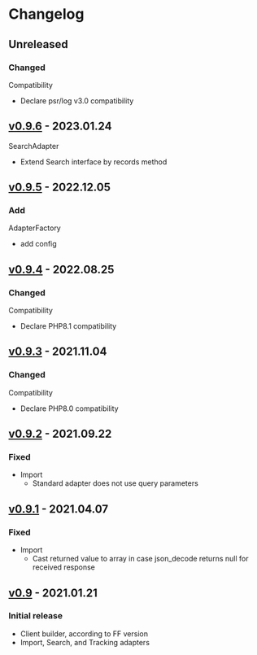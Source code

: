 # Changelog
## Unreleased
### Changed
Compatibility
- Declare psr/log v3.0 compatibility

## [v0.9.6] - 2023.01.24
SearchAdapter
- Extend Search interface by records method

## [v0.9.5] - 2022.12.05
### Add
 AdapterFactory
- add config

## [v0.9.4] - 2022.08.25
### Changed
 Compatibility
  - Declare PHP8.1 compatibility

## [v0.9.3] - 2021.11.04
### Changed
 Compatibility
  - Declare PHP8.0 compatibility

## [v0.9.2] - 2021.09.22
### Fixed
- Import
    - Standard adapter does not use query parameters

## [v0.9.1] - 2021.04.07
### Fixed
- Import
    - Cast returned value to array in case json_decode returns null for received response

## [v0.9] - 2021.01.21
### Initial release
- Client builder, according to FF version
- Import, Search, and Tracking adapters

[v0.9.6]:     https://github.com/FACT-Finder-Web-Components/php-communication-sdk/releases/tag/v0.9.6
[v0.9.5]:     https://github.com/FACT-Finder-Web-Components/php-communication-sdk/releases/tag/v0.9.5
[v0.9.4]:     https://github.com/FACT-Finder-Web-Components/php-communication-sdk/releases/tag/v0.9.4
[v0.9.3]:     https://github.com/FACT-Finder-Web-Components/php-communication-sdk/releases/tag/v0.9.3
[v0.9.2]:     https://github.com/FACT-Finder-Web-Components/php-communication-sdk/releases/tag/v0.9.2
[v0.9.1]:     https://github.com/FACT-Finder-Web-Components/php-communication-sdk/releases/tag/v0.9.1
[v0.9]:     https://github.com/FACT-Finder-Web-Components/php-communication-sdk/releases/tag/v0.9
[v0.9.1]:   https://github.com/FACT-Finder-Web-Components/php-communication-sdk/releases/tag/v0.9.
[v0.9.2]:   https://github.com/FACT-Finder-Web-Components/php-communication-sdk/releases/tag/v0.9.2
[v0.9.3]:   https://github.com/FACT-Finder-Web-Components/php-communication-sdk/releases/tag/v0.9.3

